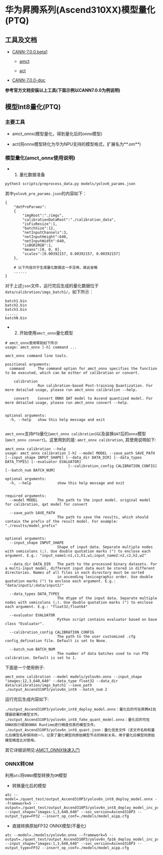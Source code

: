 # 华为昇腾系列(Ascend310XX)模型量化(PTQ)

## 工具及文档

- [CANN-7.0.0.beta1](https://www.hiascend.com/developer/download/community/result?module=cann&cann=7.0.0.beta1)

	- [amct](https://www.hiascend.com/document/detail/zh/canncommercial/700/devtools/auxiliarydevtool/atlasamctonnx_16_0001.html)

	- [act](https://www.hiascend.com/document/detail/zh/canncommercial/700/inferapplicationdev/atctool/atlasatc_16_0002.html)

- [CANN-7.0.0-doc](https://www.hiascend.com/document/detail/zh/canncommercial/700/envdeployment/instg/instg_0001.html)

**参考官方文档安装以上工具(下面示例以CANN7.0.0为例说明)**

## 模型Int8量化(PTQ)

### 主要工具

- amct_onnx(模型量化，得到量化后的onnx模型)

- act(将onnx模型转化为华为NPU支持的模型格式，扩展名为**.om**)

### 模型量化(amct_onnx使用说明)

- 1. 量化数据准备

```shell
python3 scripts/preprocess_data.py models/yolov6_params.json
```

其中`yolov6_pre_params.json`的内容如下：

```shell
{	
    "detPreParams":
    {
        "imgRoot":"./imgs",
        "calibrationDataRoot":"./calibration_data",
        "isFixResize":1, 
        "batchSize":12, 
        "netInputChannels":3, 
        "netInputHeight":640, 
        "netInputWidth":640, 
        "isBGR2RGB":1, 
        "means":[0, 0, 0], 
        "scales":[0.00392157, 0.00392157, 0.00392157]
    },

	# 以下内容对于生成量化数据这一步没用，故此省略
	......
}
```

对于上述`json`文件，运行完后生成的量化数据位于`data/calibration/imgs_batch1/`，如下所示：

```shell
batch1.bin
batch2.bin
batch3.bin
......
batchN.bin
```

- 2. 开始使用`amct_onnx`量化模型


```shell
# amct_onnx使用帮助如下所示
usage: amct_onnx [-h] command ...

amct_onnx command line tools.

positional arguments:
  command      The command option for amct_onnx specifies the function to be executed, which can be either of calibration or convert.
               
    calibration
               Run calibration-based Post-training Quantization. For more detailed usage, please run amct_onnx calibration --help.
               
    convert    Convert ONNX QAT model to Ascend quantized model. For more detailed usage, please run amct_onnx convert --help.
               

optional arguments:
  -h, --help   show this help message and exit
  
```
`amct_onnx`支持`PTQ`量化(`amct_onnx calibration`)以及装换`QAT`后的`onnx`模型(`amct_onnx convert`)。这里用到的是: `amct_onnx calibration`, 其使用说明如下:

```shell
amct_onnx calibration --help
usage: amct_onnx calibration [-h] --model MODEL --save_path SAVE_PATH [--input_shape INPUT_SHAPE] [--data_dir DATA_DIR] [--data_types DATA_TYPES] [--evaluator EVALUATOR]
                             [--calibration_config CALIBRATION_CONFIG] [--batch_num BATCH_NUM]

optional arguments:
  -h, --help            show this help message and exit
                        

required arguments:
  --model MODEL         The path to the input model. original model for calibration, qat model for convert
                        
  --save_path SAVE_PATH
                        The path to save the results, which should contain the prefix of the result model. For example: "./results/model_prefix"
                        

optional arguments:
  --input_shape INPUT_SHAPE
                        Shape of input data. Separate multiple nodes with semicolons (;). Use double quotation marks (") to enclose each argument. E.g.: "input_name1:n1,c1,h1,w1;input_name2:n2,c2,h2,w2"
                        
  --data_dir DATA_DIR   The path to the processed binary datasets. For a multi-input model, different input data must be stored in different directories. Names of all files in each directory must be sorted
                        in ascending lexicographic order. Use double quotation marks (") to enclose each argument. E.g.: "data/input1/;data/input2/"
                        
  --data_types DATA_TYPES
                        The dtype of the input data. Separate multiple nodes with semicolons (;). Use double quotation marks (") to enclose each argument. E.g.: "float32;float64"
                        
  --evaluator EVALUATOR
                        Python script contains evaluator based on base class "Evaluator".
                        
  --calibration_config CALIBRATION_CONFIG
                        The path to the user customized .cfg config_defination file. Default is set to None.
                        
  --batch_num BATCH_NUM
                        The number of data batches used to run PTQ calibration. Default is set to 1.
```
下面是一个使用例子:

```shell
amct_onnx calibration --model models/yolov6n.onnx --input_shape "images:12,3,640,640" --data_type float32 --data_dir data/calibration/imgs_batch1 --save_path ./output_Ascend310P3/yolov6n_int8 --batch_num 2
```
运行完后生成内容如下:

```shell
./output_Ascend310P3/yolov6n_int8_deploy_model.onnx：量化后的可在昇腾AI处理器部署的模型文件。
./output_Ascend310P3/yolov6n_int8_fake_quant_model.onnx：量化后的可在ONNX执行框架ONNX Runtime进行精度仿真的模型文件。
./output_Ascend310P3/yolov6n_int8_quant.json：量化信息文件（该文件名称和量化后模型名称保持统一），记录了量化模型同原始模型节点的映射关系，用于量化后模型同原始模型精度比对使用。
```

其它详细说明见:[AMCT_ONNX快速入门](https://www.hiascend.com/document/detail/zh/canncommercial/700/devtools/auxiliarydevtool/atlasamctonnx_16_0001.html)

### ONNX转OM

利用`atc`将`ONNX`模型转换为`OM`模型

- 转换量化后的模型

```shell
atc --model=./quant_test/output_Ascend310P3/yolov6n_int8_deploy_model.onnx --framework=5 --output=./quant_test/output_Ascend310P3/yolov6n_int8_deploy_model_inc_pre --input_shape="images:1,3,640,640" --soc_version=Ascend310P3 --output_type=FP32 --insert_op_conf=./models/model_aipp.cfg
```

- 直接转换原始FP32 ONNX模型(不量化)

```shell
atc --model=./models/yolov6n.onnx --framework=5 --output=./quant_test/output_Ascend310P3/yolov6n_fp16_deploy_model_inc_pre_ --input_shape="images:1,3,640,640" --soc_version=Ascend310P3 --output_type=FP32 --insert_op_conf=./models/model_aipp.cfg
```
